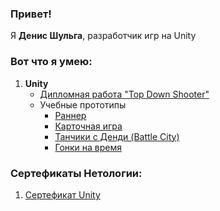 ### Привет!

Я <b>Денис Шульга</b>, разработчик игр на Unity

### Вот что я умею:
1. <b>Unity</b>
   - [Дипломная работа "Top Down Shooter"](https://github.com/Echolll/ProjectTDS)
   - Учебные прототипы
     - [Раннер](https://github.com/Echolll/Runner)
     - [Карточная игра](https://github.com/Echolll/CardGame)
     - [Танчики с Денди (Battle City)](https://github.com/Echolll/Tanks1990)
     - [Гонки на время](https://github.com/Echolll/ArcadeRace)
   
### Сертефикаты Нетологии:
1. [Сертефикат Unity](https://github.com/Echolll/Echolll/blob/main/certificate-unity.pdf)

